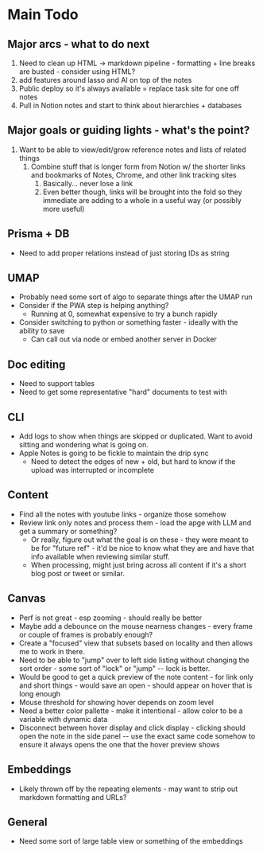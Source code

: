 # Main Todo

## Major arcs - what to do next

1. Need to clean up HTML -> markdown pipeline - formatting + line breaks are busted - consider using HTML?
2. add features around lasso and AI on top of the notes
3. Public deploy so it's always available = replace task site for one off notes
4. Pull in Notion notes and start to think about hierarchies + databases

## Major goals or guiding lights - what's the point?

1. Want to be able to view/edit/grow reference notes and lists of related things
   1. Combine stuff that is longer form from Notion w/ the shorter links and bookmarks of Notes, Chrome, and other link tracking sites
      1. Basically... never lose a link
      2. Even better though, links will be brought into the fold so they immediate are adding to a whole in a useful way (or possibly more useful)

## Prisma + DB

- Need to add proper relations instead of just storing IDs as string

## UMAP

- Probably need some sort of algo to separate things after the UMAP run
- Consider if the PWA step is helping anything?
  - Running at 0, somewhat expensive to try a bunch rapidly
- Consider switching to python or something faster - ideally with the ability to save
  - Can call out via node or embed another server in Docker

## Doc editing

- Need to support tables
- Need to get some representative "hard" documents to test with

## CLI

- Add logs to show when things are skipped or duplicated. Want to avoid sitting and wondering what is going on.
- Apple Notes is going to be fickle to maintain the drip sync
  - Need to detect the edges of new + old, but hard to know if the upload was interrupted or incomplete

## Content

- Find all the notes with youtube links - organize those somehow
- Review link only notes and process them - load the apge with LLM and get a summary or something?
  - Or really, figure out what the goal is on these - they were meant to be for "future ref" - it'd be nice to know what they are and have that info available when reviewing similar stuff.
  - When processing, might just bring across all content if it's a short blog post or tweet or similar.

## Canvas

- Perf is not great - esp zooming - should really be better
- Maybe add a debounce on the mouse nearness changes - every frame or couple of frames is probably enough?
- Create a "focused" view that subsets based on locality and then allows me to work in there.
- Need to be able to "jump" over to left side listing without changing the sort order - some sort of "lock" or "jump" -- lock is better.
- Would be good to get a quick preview of the note content - for link only and short things - would save an open - should appear on hover that is long enough
- Mouse threshold for showing hover depends on zoom level
- Need a better color pallette - make it intentional - allow color to be a variable with dynamic data
- Disconnect between hover display and click display - clicking should open the note in the side panel -- use the exact same code somehow to ensure it always opens the one that the hover preview shows

## Embeddings

- Likely thrown off by the repeating elements - may want to strip out markdown formatting and URLs?

## General

- Need some sort of large table view or something of the embeddings
